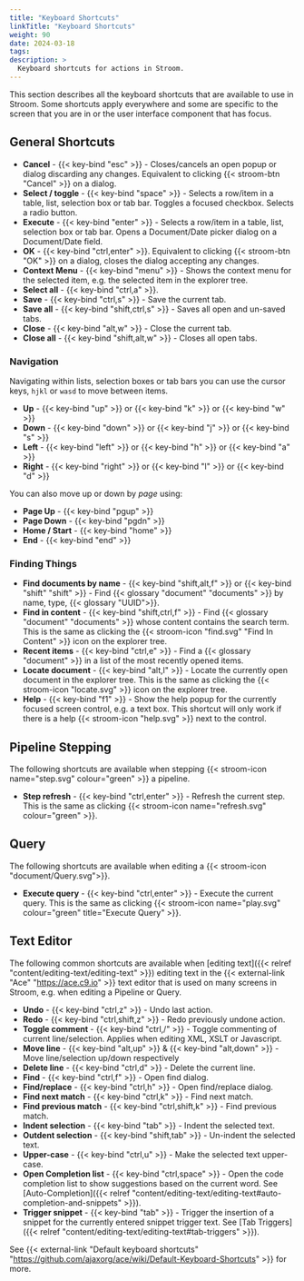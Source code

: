 ```yaml
---
title: "Keyboard Shortcuts"
linkTitle: "Keyboard Shortcuts"
weight: 90
date: 2024-03-18
tags: 
description: >
  Keyboard shortcuts for actions in Stroom.
---
```


This section describes all the keyboard shortcuts that are available to use in Stroom.
Some shortcuts apply everywhere and some are specific to the screen that you are in or the user interface component that has focus.


## General Shortcuts

* **Cancel** - {{< key-bind "esc" >}} - Closes/cancels an open popup or dialog discarding any changes.
  Equivalent to clicking {{< stroom-btn "Cancel" >}} on a dialog.
* **Select / toggle** - {{< key-bind "space" >}} - Selects a row/item in a table, list, selection box or tab bar.
 Toggles a focused checkbox.
 Selects a radio button.
* **Execute** - {{< key-bind "enter" >}} - Selects a row/item in a table, list, selection box or tab bar.
  Opens a Document/Date picker dialog on a Document/Date field.
* **OK** - {{< key-bind "ctrl,enter" >}}. Equivalent to clicking {{< stroom-btn "OK" >}} on a dialog, closes the dialog accepting any changes.
* **Context Menu** - {{< key-bind "menu" >}} - Shows the context menu for the selected item, e.g. the selected item in the explorer tree.
* **Select all** - {{< key-bind "ctrl,a" >}}.
* **Save** - {{< key-bind "ctrl,s" >}} - Save the current tab.
* **Save all** - {{< key-bind "shift,ctrl,s" >}} - Saves all open and un-saved tabs.
* **Close** - {{< key-bind "alt,w" >}} - Close the current tab.
* **Close all** - {{< key-bind "shift,alt,w" >}} - Closes all open tabs.


### Navigation

Navigating within lists, selection boxes or tab bars you can use the cursor keys, `hjkl` or `wasd` to move between items.

* **Up** - {{< key-bind "up" >}} or {{< key-bind "k" >}} or {{< key-bind "w" >}}
* **Down** - {{< key-bind "down" >}} or {{< key-bind "j" >}} or {{< key-bind "s" >}}
* **Left** - {{< key-bind "left" >}} or {{< key-bind "h" >}} or {{< key-bind "a" >}}
* **Right** - {{< key-bind "right" >}} or {{< key-bind "l" >}} or {{< key-bind "d" >}}

You can also move up or down by _page_ using:

* **Page Up** - {{< key-bind "pgup" >}}
* **Page Down** - {{< key-bind "pgdn" >}}
* **Home / Start** - {{< key-bind "home" >}}
* **End** - {{< key-bind "end" >}}


### Finding Things

* **Find documents by name** - {{< key-bind "shift,alt,f" >}} or {{< key-bind "shift" "shift" >}} - Find {{< glossary "document" "documents" >}} by name, type, {{< glossary "UUID">}}.
* **Find in content** - {{< key-bind "shift,ctrl,f" >}} - Find {{< glossary "document" "documents" >}} whose content contains the search term.
  This is the same as clicking the {{< stroom-icon "find.svg" "Find In Content" >}} icon on the explorer tree.
* **Recent items** - {{< key-bind "ctrl,e" >}} - Find a {{< glossary "document" >}} in a list of the most recently opened items.
* **Locate document** - {{< key-bind "alt,l" >}} - Locate the currently open document in the explorer tree.
  This is the same as clicking the {{< stroom-icon "locate.svg" >}} icon on the explorer tree.
* **Help** - {{< key-bind "f1" >}} - Show the help popup for the currently focused screen control, e.g. a text box.
  This shortcut will only work if there is a help {{< stroom-icon "help.svg" >}} next to the control.


## Pipeline Stepping

The following shortcuts are available when stepping {{< stroom-icon name="step.svg" colour="green" >}} a pipeline.

* **Step refresh** - {{< key-bind "ctrl,enter" >}} - Refresh the current step.
  This is the same as clicking {{< stroom-icon name="refresh.svg" colour="green" >}}.


## Query

The following shortcuts are available when editing a {{< stroom-icon "document/Query.svg">}}.

* **Execute query** - {{< key-bind "ctrl,enter" >}} - Execute the current query.
  This is the same as clicking {{< stroom-icon name="play.svg" colour="green" title="Execute Query" >}}.


## Text Editor

The following common shortcuts are available when [editing text]({{< relref "content/editing-text/editing-text" >}}) editing text in the {{< external-link "Ace" "https://ace.c9.io" >}} text editor that is used on many screens in Stroom, e.g. when editing a Pipeline or Query.

* **Undo** - {{< key-bind "ctrl,z" >}} - Undo last action.
* **Redo** - {{< key-bind "ctrl,shift,z" >}} - Redo previously undone action.
* **Toggle comment** - {{< key-bind "ctrl,/" >}} - Toggle commenting of current line/selection. Applies when editing XML, XSLT or Javascript.
* **Move line** - {{< key-bind "alt,up" >}} & {{< key-bind "alt,down" >}} - Move line/selection up/down respectively
* **Delete line** - {{< key-bind "ctrl,d" >}} - Delete the current line.
* **Find** - {{< key-bind "ctrl,f" >}} - Open find dialog.
* **Find/replace** - {{< key-bind "ctrl,h" >}} - Open find/replace dialog.
* **Find next match** - {{< key-bind "ctrl,k" >}} - Find next match.
* **Find previous match** - {{< key-bind "ctrl,shift,k" >}} - Find previous match.
* **Indent selection** - {{< key-bind "tab" >}} - Indent the selected text.
* **Outdent selection** - {{< key-bind "shift,tab" >}} - Un-indent the selected text.
* **Upper-case** - {{< key-bind "ctrl,u" >}} - Make the selected text upper-case.
* **Open Completion list** - {{< key-bind "ctrl,space" >}} - Open the code completion list to show suggestions based on the current word.
  See [Auto-Completion]({{< relref "content/editing-text/editing-text#auto-completion-and-snippets" >}}).
* **Trigger snippet** - {{< key-bind "tab" >}} - Trigger the insertion of a snippet for the currently entered snippet trigger text.
  See [Tab Triggers]({{< relref "content/editing-text/editing-text#tab-triggers" >}}).

See {{< external-link "Default keyboard shortcuts" "https://github.com/ajaxorg/ace/wiki/Default-Keyboard-Shortcuts" >}} for more.

